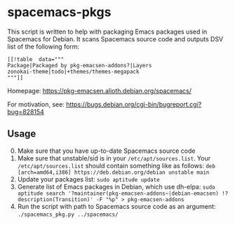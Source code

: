 # spacemacs-pkgs

This script is written to help with packaging Emacs packages used in Spacemacs for Debian. It scans Spacemacs source code and outputs DSV list of the following form:

```
[[!table  data="""
Package|Packaged by pkg-emacsen-addons?|Layers
zonokai-theme|todo|+themes/themes-megapack
"""]]
```

Homepage: https://pkg-emacsen.alioth.debian.org/spacemacs/

For motivation, see: https://bugs.debian.org/cgi-bin/bugreport.cgi?bug=828154

## Usage

0. Make sure that you have up-to-date Spacemacs source code
1. Make sure that unstable/sid is in your `/etc/apt/sources.list`. Your `/etc/apt/sources.list` should contain something like as follows: `deb [arch=amd64,i386] https://deb.debian.org/debian unstable main`
2. Update your packages list: `sudo aptitude update`
3. Generate list of Emacs packages in Debian, which use dh-elpa: `sudo aptitude search '?maintainer(pkg-emacsen-addons~|debian-emacsen) !?description(Transition)' -F "%p" > pkg-emacsen-addons`
4. Run the script with path to Spacemacs source code as an argument: `./spacemacs_pkg.py ../spacemacs/`
